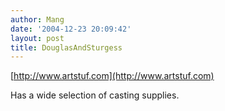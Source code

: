 ```yaml
---
author: Mang
date: '2004-12-23 20:09:42'
layout: post
title: DouglasAndSturgess
---
```


[http://www.artstuf.com](http://www.artstuf.com)

Has a wide selection of casting supplies.
